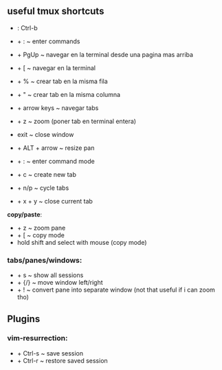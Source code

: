## useful tmux shortcuts

- <prefix>: Ctrl-b
- <prefix> + : ~ enter commands

- <prefix> + PgUp ~ navegar en la terminal desde una pagina mas arriba
- <prefix> + [ ~ navegar en la terminal
- <prefix> + % ~ crear tab en la misma fila
- <prefix> + " ~ crear tab en la misma columna
- <prefix> + arrow keys ~ navegar tabs
- <prefix> + z ~ zoom (poner tab en terminal entera)
- exit ~ close window
- <prefix> + ALT + arrow ~ resize pan
- <prefix> + : ~ enter command mode

- <prefix> + c ~ create new tab
- <prefix> + n/p ~ cycle tabs
- <prefix> + x + y ~ close current tab

**copy/paste**:

- <prefix> + z ~ zoom pane
- <prefix> + [ ~ copy mode
- hold shift and select with mouse (copy mode)

### tabs/panes/windows:

- <prefix> + s ~ show all sessions
- <prefix> + {/} ~ move window left/right
- <prefix> + ! ~ convert pane into separate window (not that useful if i can zoom tho)

## Plugins

### vim-resurrection:

- <prefix> + Ctrl-s ~ save session
- <prefix> + Ctrl-r ~ restore saved session
